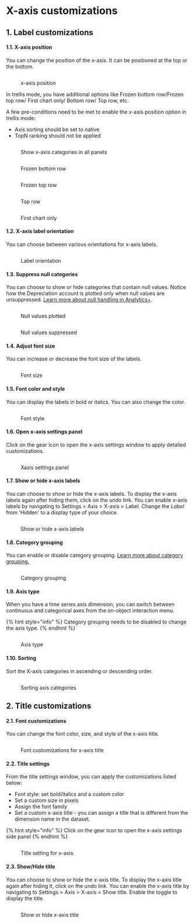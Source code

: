 # X-axis customizations

## 1. Label customizations

#### 1.1. X-axis position

You can change the position of the x-axis. It can be positioned at the top or the bottom.

<figure><img src="../../../.gitbook/assets/xaxis.gif" alt=""><figcaption><p>x-axis position</p></figcaption></figure>

In trellis mode, you have additional options like Frozen bottom row/Frozen top row/ First chart only/ Bottom row/ Top row, etc.

A few pre-conditions need to be met to enable the x-axis position option in trellis mode:

* Axis sorting should be set to native
* TopN ranking should not be applied

<div><figure><img src="../../../.gitbook/assets/image (459).png" alt=""><figcaption><p>Show x-axis categories in all panels</p></figcaption></figure> <figure><img src="../../../.gitbook/assets/Frozen bottom row.png" alt=""><figcaption><p>Frozen bottom row</p></figcaption></figure> <figure><img src="../../../.gitbook/assets/Frozen top row.png" alt=""><figcaption><p>Frozen top row</p></figcaption></figure> <figure><img src="../../../.gitbook/assets/Top row.png" alt=""><figcaption><p>Top row</p></figcaption></figure> <figure><img src="../../../.gitbook/assets/First chart only (1).png" alt=""><figcaption><p>First chart only</p></figcaption></figure></div>

#### 1.2. X-axis label orientation

You can choose between various orientations for x-axis labels.&#x20;

<figure><img src="../../../.gitbook/assets/image (875).png" alt=""><figcaption><p>Label orientation</p></figcaption></figure>

#### 1.3. Suppress null categories

You can choose to show or hide categories that contain null values. Notice how the Depreciation account is plotted only when null values are unsuppressed. [Learn more about null handling in Analytics+](../3.8.-display-settings-for-charts/charts-number-settings.md#id-8.-null).

<div><figure><img src="../../../.gitbook/assets/image (458).png" alt=""><figcaption><p>Null values plotted</p></figcaption></figure> <figure><img src="../../../.gitbook/assets/Null suppressed.png" alt=""><figcaption><p>Null values suppressed</p></figcaption></figure></div>

#### 1.4. Adjust font size

You can increase or decrease the font size of the labels.

<figure><img src="../../../.gitbook/assets/image (876).png" alt=""><figcaption><p>Font size</p></figcaption></figure>

#### 1.5. Font color and style

You can display the labels in bold or italics. You can also change the color.

<figure><img src="../../../.gitbook/assets/image (877).png" alt=""><figcaption><p>Font style</p></figcaption></figure>

#### 1.6. Open x-axis settings panel

Click on the gear icon to open the x-axis settings window to apply detailed customizations.&#x20;

<figure><img src="../../../.gitbook/assets/image (880).png" alt=""><figcaption><p>Xaxis settings panel</p></figcaption></figure>

#### 1.7. Show or hide x-axis labels

You can choose to show or hide the x-axis labels. To display the x-axis labels again after hiding them, click on the undo link. You can enable x-axis labels by navigating to Settings > Axis > X-axis >  Label. Change the _Label_ from 'Hidden' to a display type of your choice.&#x20;

<figure><img src="../../../.gitbook/assets/xaxishide.gif" alt=""><figcaption><p>Show or hide x-axis labels</p></figcaption></figure>

#### 1.8. Category grouping

You can enable or disable category grouping. [Learn more about category grouping.](../3.8.-display-settings-for-charts/charts-axis-settings.md#id-1.5.-category-grouping)

<figure><img src="../../../.gitbook/assets/Untitled Project (59).gif" alt=""><figcaption><p>Category grouping</p></figcaption></figure>

#### 1.9. Axis type

When you have a time series axis dimension, you can switch between continuous and categorical axes from the on-object interaction menu.

{% hint style="info" %}
Category grouping needs to be disabled to change the axis type.
{% endhint %}

<figure><img src="../../../.gitbook/assets/Untitled Project (60).gif" alt=""><figcaption><p>Axis type</p></figcaption></figure>

#### 1.10. Sorting

Sort the X-axis categories in ascending or descending order.

<figure><img src="../../../.gitbook/assets/Untitled Project (156).gif" alt=""><figcaption><p>Sorting axis categories</p></figcaption></figure>

## 2. Title customizations

#### 2.1. Font customizations

You can change the font color, size, and style of the x-axis title.

<figure><img src="../../../.gitbook/assets/image (881).png" alt=""><figcaption><p>Font customizations for x-axis title</p></figcaption></figure>

#### 2.2. Title settings

From the title settings window, you can apply the customizations listed below:

* Font style: set bold/italics and a custom color
* Set a custom size in pixels
* Assign the font family
* Set a custom x-axis title - you can assign a title that is different from the dimension name in the dataset.

{% hint style="info" %}
Click on the gear icon to open the x-axis settings side panel
{% endhint %}

<figure><img src="../../../.gitbook/assets/image (882).png" alt=""><figcaption><p>Title setting for x-axis</p></figcaption></figure>

#### 2.3. Show/Hide title

You can choose to show or hide the x-axis title. To display the x-axis title again after hiding it, click on the undo link. You can enable the x-axis title by navigating to Settings > Axis > X-axis >  Show title. Enable the toggle to display the title.&#x20;

<figure><img src="../../../.gitbook/assets/image (883).png" alt=""><figcaption><p>Show or hide x-axis title</p></figcaption></figure>
